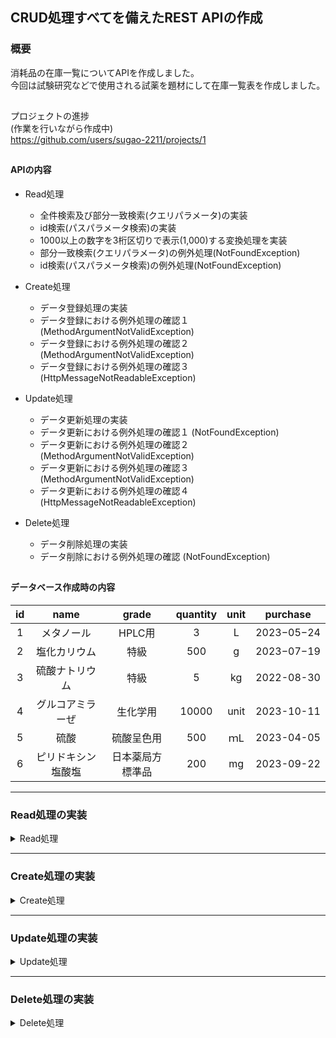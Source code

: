 ## CRUD処理すべてを備えたREST APIの作成

### 概要

消耗品の在庫一覧についてAPIを作成しました。  
今回は試験研究などで使用される試薬を題材にして在庫一覧表を作成しました。

##

プロジェクトの進捗  
(作業を行いながら作成中)  
https://github.com/users/sugao-2211/projects/1

##

#### APIの内容

- Read処理
    - 全件検索及び部分一致検索(クエリパラメータ)の実装
    - id検索(パスパラメータ検索)の実装
    - 1000以上の数字を3桁区切りで表示(1,000)する変換処理を実装
    - 部分一致検索(クエリパラメータ)の例外処理(NotFoundException)
    - id検索(パスパラメータ検索)の例外処理(NotFoundException)
- Create処理
    - データ登録処理の実装
    - データ登録における例外処理の確認１ (MethodArgumentNotValidException)
    - データ登録における例外処理の確認２ (MethodArgumentNotValidException)
    - データ登録における例外処理の確認３ (HttpMessageNotReadableException)

- Update処理
    - データ更新処理の実装
    - データ更新における例外処理の確認１ (NotFoundException)
    - データ更新における例外処理の確認２ (MethodArgumentNotValidException)
    - データ更新における例外処理の確認３ (MethodArgumentNotValidException)
    - データ更新における例外処理の確認４ (HttpMessageNotReadableException)

- Delete処理
    - データ削除処理の実装
    - データ削除における例外処理の確認 (NotFoundException)

##

#### データベース作成時の内容

|**id**|**name**|**grade**|**quantity**|**unit**|**purchase**|      
|:--:|:--:|:--:|:--:|:--:|:--:|  
|1|メタノール|HPLC用|3|L|2023−05−24|  
|2|塩化カリウム|特級|500|g|2023−07−19|  
|3|硫酸ナトリウム|特級|5|kg|2022-08-30|  
|4|グルコアミラーぜ|生化学用|10000|unit|2023-10-11|  
|5|硫酸|硫酸呈色用|500|ｍL|2023-04-05|  
|6|ピリドキシン塩酸塩|日本薬局方標準品|200|mg|2023-09-22|

***

### Read処理の実装

<details>
<summary>Read処理</summary>

以下の処理を実行

- データベース全件検索
- クエリパラメータ(name)に合致するものを部分一致検索
    - 「硫酸」で検索
- クエリパラメータ(name)の部分一致検索における例外処理
    - 「硝酸」で検索し例外処理を発生
- パスパラメータ(id)に合致するものを検索
    - id「4」で検索
- パスパラメータ(id)の検索における例外処理
    - id「9」で検索し例外処理を発生
- findById()メソッドのService単体テスト
    - 存在する在庫のidを指定したときに正常に在庫の情報が返されること
    - 存在しないidを指定したときにNotFoundExceptionが返されること
- findData()メソッドのService単体テスト
    - 在庫名を指定しなかったときにfindAllメソッドが呼び出されること
    - 在庫名を指定したときにfindByNameメソッドが呼び出されること
    - 存在しない在庫名を指定したときに空のリストが返されること
- findAll()メソッドのDB単体テスト
    - findAll()メソッドによって全件の在庫情報が取得できること
- findByName()メソッドのDB単体テスト
    - 在庫名を指定したときに該当する在庫情報が取得できること
    - 存在しない在庫名を指定したときに空のリストが返されること
- findById()メソッドのDB単体テスト
    - idを指定したときに該当する在庫情報が取得できること
    - 存在しないidを指定したときに空のOptionalが返されること
- 結合テスト(全件取得)
    - 全件の在庫情報が取得できること
- 結合テスト(在庫名による取得)
    - 存在する在庫名の在庫情報が取得できること
    - 存在しない在庫名を指定したときに空のリストが返されること
- 結合テスト(idによる取得)
    - 存在するidの在庫情報が取得できること
    - 存在しないidを指定したときにNotFoundExceptionが返されること

##

<details>
<summary>全件検索</summary>

- 全件検索
    - curlコマンド
      ```
      curl --location 'http://localhost:8080/stockList'
      ```
    - 実行結果
      <img width="1012" alt="スクリーンショット 2023-10-31 13 33 02" src="https://github.com/sugao-2211/stockListProject/assets/141313076/028da7e0-c77a-4c33-acfc-0e05c0a5d1bd">
      <img width="1010" alt="スクリーンショット 2023-10-31 13 33 23" src="https://github.com/sugao-2211/stockListProject/assets/141313076/a0430fdd-3ffd-4595-8ce0-2f9176e4b1a2">

</details>

##

<details>
<summary>部分一致検索(クエリパラメータ検索)</summary>

- 部分一致検索(クエリパラメータ検索)
    - curlコマンド
      ```
      curl --location 'http://localhost:8080/stockList?name=%E7%A1%AB%E9%85%B8'
      ```
      硫酸のエンコード：%E7%A1%AB%E9%85%B8
    - 実行結果
      <img width="1014" alt="スクリーンショット 2023-10-31 13 36 14" src="https://github.com/sugao-2211/stockListProject/assets/141313076/8431d332-9193-43a1-ba17-0da8de9caaa8">

##

- 部分一致検索(クエリパラメータ検索)で存在しない名前を指定した場合
    - curlコマンド
      ```
      curl --location 'http://localhost:8080/stockList?name=%E7%A1%9D%E9%85%B8'
      ```
      硝酸のエンコード：%E7%A1%9D%E9%85%B8
    - 実行結果
      <img width="1009" alt="スクリーンショット 2023-12-16 23 49 10" src="https://github.com/sugao-2211/stockListProject/assets/141313076/6ddc11dd-b143-4b03-849f-488f2930bf4d">

</details>

##

<details>
<summary>id検索(パスパラメータ検索)及び例外処理</summary>

- id検索(パスパラメータ検索)
    - curlコマンド
      ```
      curl --location 'http://localhost:8080/stockList/4'
      ```
    - 実行結果  
      <img width="1020" alt="スクリーンショット 2023-10-31 14 14 18" src="https://github.com/sugao-2211/stockListProject/assets/141313076/74df72a1-4d08-4210-b0de-8ceb9c2e8a3d">

##

- id検索(パスパラメータ検索)の例外処理
    - curlコマンド
      ```
      curl --location 'http://localhost:8080/stockList/9'
      ```
    - 実行結果
      <img width="1004" alt="スクリーンショット 2023-10-31 16 17 58" src="https://github.com/sugao-2211/stockListProject/assets/141313076/119ed0ee-64ee-447a-befc-c185ded3dc94">

</details>  

##

<details>
<summary>findById()メソッドのService単体テスト</summary>

- findById()メソッド(パスパラメータ検索)のService単体テスト
    - 存在する在庫のidを指定したときに正常に在庫の情報が返されること
    - 存在しないidを指定したときにNotFoundExceptionが返されること

  https://github.com/sugao-2211/stockListProject/blob/e8d7c8dd4d7a8342de67f6051d5ed96f452e8fd8/src/test/java/com/stock/stocklist/service/StockListServiceTest.java#L1-L59

- 実行結果
  <img width="1426" alt="スクリーンショット 2023-12-04 17 55 18" src="https://github.com/sugao-2211/stockListProject/assets/141313076/7714bc6c-6570-4908-9aca-1a2ae50341d8">

</details>

##

<details>
<summary>findData()メソッドのService単体テスト</summary>

- findData()メソッドのService単体テスト
    - 在庫名を指定しなかったときにfindAllメソッド呼び出されて全件の在庫情報が返却されること
    - 存在する在庫名を指定したときにfindByNameメソッドが呼び出されて該当する在庫情報が返却されること
    - 存在しない在庫名を指定したときに空のListが返されること

  https://github.com/sugao-2211/stockListProject/blob/dac5df8cb3816a8ec91aad88ea8d47a3b48f2b52/src/test/java/com/stock/stocklist/service/StockListServiceTest.java#L52-L91

- 実行結果
    - 在庫名を指定しなかったときにfindAllメソッド呼び出されて全件の在庫情報が返却されること
      <img width="1373" alt="スクリーンショット 2023-12-13 10 56 07" src="https://github.com/sugao-2211/stockListProject/assets/141313076/d63495d2-e7ed-46fe-be2b-5bd4a214aa6b">
    - 存在する在庫名を指定したときにfindByNameメソッドが呼び出されて該当する在庫情報が返却されること
      <img width="1380" alt="スクリーンショット 2023-12-13 10 56 29" src="https://github.com/sugao-2211/stockListProject/assets/141313076/a394563c-2254-4620-9f19-8fe864001f6b">
    - 存在しない在庫名を指定したときに空のListが返されること
      <img width="1362" alt="スクリーンショット 2023-12-14 15 39 45" src="https://github.com/sugao-2211/stockListProject/assets/141313076/e893ad2f-ff4e-4909-be49-2f5f541381d2">

</details>

##

<details>
<summary>findAll()メソッドのDB単体テスト</summary>

- findAll()メソッドのDB単体テスト
    - findAll()メソッドによって全件の在庫情報が取得できること

  https://github.com/sugao-2211/stockListProject/blob/a3fc05a918a62fcfa01414b7aa416d632f9bc833/src/test/java/com/stock/stocklist/mapper/StockListMapperTest.java#L1-L42
  https://github.com/sugao-2211/stockListProject/blob/38da884c0443afb05d3d58d154dc0cdb322ab945/src/test/resources/datasets/stockList.yml#L1-L37
  https://github.com/sugao-2211/stockListProject/blob/38da884c0443afb05d3d58d154dc0cdb322ab945/src/test/resources/dbunit.yml#L1-L9
  https://github.com/sugao-2211/stockListProject/blob/38da884c0443afb05d3d58d154dc0cdb322ab945/build.gradle#L18-L28

- 実行結果
  <img width="1384" alt="スクリーンショット 2023-12-16 23 42 21" src="https://github.com/sugao-2211/stockListProject/assets/141313076/ad64405b-a2d0-4409-90d2-863baeb8bc02">

</details>

##

<details>
<summary>findByName()メソッドのDB単体テスト</summary>

- findByName()メソッドのDB単体テスト
    - 在庫名を指定したときに該当するの在庫情報が取得できること
    - 存在しない在庫名を指定したときに空のリストが返されること

  https://github.com/sugao-2211/stockListProject/blob/4a1c4063201ef38414f2568a0cb9ebcdc9b49825/src/test/java/com/stock/stocklist/mapper/StockListMapperTest.java#L42-L58

- 実行結果
    - 在庫名を指定したときに該当するの在庫情報が取得できること
      <img width="1391" alt="スクリーンショット 2023-12-17 16 19 03" src="https://github.com/sugao-2211/stockListProject/assets/141313076/89714d1e-e855-42f9-9c0d-0e2ab244e634">
    - 存在しない在庫名を指定したときに空のリストが返されること
      <img width="1383" alt="スクリーンショット 2023-12-17 16 24 05" src="https://github.com/sugao-2211/stockListProject/assets/141313076/fe32ee08-a1d7-4c22-a44f-089751b9fb1f">

</details>

##

<details>
<summary>findById()メソッドのDB単体テスト</summary>

- findById()メソッドのDB単体テスト
    - idを指定したときに該当する在庫情報が取得できること
    - 存在しないidを指定したときに空のOptionalが返されること

  https://github.com/sugao-2211/stockListProject/blob/0b4cbbca4335d147a3c9863cffdb2ee60174b0f3/src/test/java/com/stock/stocklist/mapper/StockListMapperTest.java#L60-L76

- 実行結果
    - idを指定したときに該当する在庫情報が取得できること
      <img width="1411" alt="スクリーンショット 2023-12-18 22 22 07" src="https://github.com/sugao-2211/stockListProject/assets/141313076/b7fbf184-cec9-433b-97fa-7673e4ea4ea2">
    - 存在しないidを指定したときに空のOptionalが返されること
      <img width="1380" alt="スクリーンショット 2023-12-18 22 22 37" src="https://github.com/sugao-2211/stockListProject/assets/141313076/e985359c-66c5-4bae-adb0-6bd69371ba67">

</details>

##

<details>
<summary>結合テスト(全件取得)</summary>

- 結合テスト(全件取得)
    - 全件の在庫情報が取得できること

  https://github.com/sugao-2211/stockListProject/blob/0089bfae7c672a53d66ea7131b4a51ce630a0f4f/src/test/java/com/stock/stock/integrationtest/StockApiIntegrationTest.java#L1-L91

- 実行結果
  <img width="1396" alt="スクリーンショット 2023-12-21 13 03 29" src="https://github.com/sugao-2211/stockListProject/assets/141313076/e0a19644-779d-476e-85cc-a86517072f85">

</details>

##

<details>
<summary>結合テスト(在庫名による取得)</summary>

- 結合テスト(在庫名による取得)
    - 存在する在庫名の在庫情報が取得できること
    - 存在しない在庫名を指定したときに空のリストが返されること

  https://github.com/sugao-2211/stockListProject/blob/df4ff7add3f37d44f499653f29eb604274f930f3/src/test/java/com/stock/stock/integrationtest/StockApiIntegrationTest.java#L91-L135

- 実行結果
    - 存在する在庫名の在庫情報が取得できること
      <img width="1385" alt="スクリーンショット 2023-12-21 19 07 36" src="https://github.com/sugao-2211/stockListProject/assets/141313076/5ff957dd-35fd-4c23-b823-be6cc1c58752">
    - 存在しない在庫名を指定したときに空のリストが返されること
      <img width="1405" alt="スクリーンショット 2023-12-21 15 42 55" src="https://github.com/sugao-2211/stockListProject/assets/141313076/c0fac5e8-5134-47fe-a67c-58b301d3d9ee">

</details>

##

<details>
<summary>結合テスト(idによる取得)</summary>

- 結合テスト(idによる取得)
    - 存在するidの在庫情報が取得できること
    - 存在しないidを指定したときにNotFoundExceptionが返されること

  https://github.com/sugao-2211/stockListProject/blob/b4a22715322aad9316ee27bfa95b23a61c7bdb49/src/test/java/com/stock/stock/integrationtest/StockApiIntegrationTest.java#L170-L211

- 実行結果
    - 存在するidの在庫情報が取得できること
      <img width="1371" alt="スクリーンショット 2023-12-22 10 18 50" src="https://github.com/sugao-2211/stockListProject/assets/141313076/c52ec757-c85c-439f-a0ea-5d91fe58ca57">
    - 存在しないidを指定したときにNotFoundExceptionが返されること
      <img width="1369" alt="スクリーンショット 2023-12-22 10 19 19" src="https://github.com/sugao-2211/stockListProject/assets/141313076/ac9925b4-8c96-4363-bdd3-26aa8dea621d">

</details>

</details>

***

### Create処理の実装

<details>
<summary>Create処理</summary>

以下の処理を実行

- データ登録
    - name: 硫化ナトリウム九水和物
    - grade: 特級
    - quantity: 500
    - unit: g
    - purchase: 2023-08-12
- 例外処理の確認１ (MethodArgumentNotValidException)
    - nameを空文字で入力
    - gradeを空文字で入力
    - quantityを0で入力
    - unitを空文字で入力
    - purchaseを空文字で入力
- 例外処理の確認２ (MethodArgumentNotValidException)
    - nameを101文字で入力
    - purchaseを未来の日付で入力
    - quantityを空文字で入力
- 例外処理の確認３ (HttpMessageNotReadableException)
    - quantityを文字列で入力した場合
    - quantityを小数で入力した場合
    - purchaseの形式が誤っている場合
- insert()メソッドのDB単体テスト
    - insert()メソッドによって新規の在庫情報が登録できること
- insert()メソッドのService単体テスト
    - insert()メソッドによって新規の在庫情報が登録できること
- 結合テスト(新規の在庫情報を登録)
    - 新規の在庫情報が登録できること
    - 新規の在庫情報を登録する際にnameが空文字のときにステータスコード400及びエラーに応じたメッセージが返されること
    - 新規の在庫情報を登録する際にnameがnullのときにステータスコード400及びエラーに応じたメッセージが返されること
    - 新規の在庫情報を登録する際にnameが101文字のときにステータスコード400及びエラーに応じたメッセージが返されること
    - 新規の在庫情報を登録する際にgradeが空文字のときにステータスコード400及びエラーに応じたメッセージが返されること
    - 新規の在庫情報を登録する際にgradeがnullのときにステータスコード400及びエラーに応じたメッセージが返されること
    - 新規の在庫情報を登録する際にquantityが空文字のときにステータスコード400及びエラーに応じたメッセージが返されること
    - 新規の在庫情報を登録する際にquantityがnullのときにステータスコード400及びエラーに応じたメッセージが返されること
    - 新規の在庫情報を登録する際にquantityが0のときにステータスコード400及びエラーに応じたメッセージが返されること
    - 新規の在庫情報を登録する際にquantityが文字のときにステータスコード400及びエラーに応じたメッセージが返されること
    - 新規の在庫情報を登録する際にunitが空文字のときにステータスコード400及びエラーに応じたメッセージが返されること
    - 新規の在庫情報を登録する際にunitがnullのときにステータスコード400及びエラーに応じたメッセージが返されること
    - 新規の在庫情報を登録する際にpurchaseがnullのときにステータスコード400及びエラーに応じたメッセージが返されること
    - 新規の在庫情報を登録する際にpurchaseが未来の日付のときにステータスコード400及びエラーに応じたメッセージが返されること
    - 新規の在庫情報を登録する際にpurchaseの形式が正しくないときにステータスコード400及びエラーに応じたメッセージが返されること

##

<details>
<summary>データ登録</summary>

- データ登録
    - curlコマンド
       ```
       curl --location 'http://localhost:8080/stockList' \
       --header 'Content-Type: application/json' \
       --data '{
        "name": "硫化ナトリウム九水和物",
        "grade": "特級",
        "quantity": "500",
        "unit": "g",
        "purchase": "2023-08-12"
       }'
       ```
    - 実行結果(Postman)  
      <img width="691" alt="スクリーンショット 2023-11-05 13 06 03" src="https://github.com/sugao-2211/stockListProject/assets/141313076/f84deb46-5425-46b1-8bf1-01d9c3dc9303">
    - 実行結果(SQL)  
      <img width="826" alt="スクリーンショット 2023-11-05 13 08 49" src="https://github.com/sugao-2211/stockListProject/assets/141313076/deedd02d-ccd9-4d28-a66d-6ecb76309742">

</details>

##

### 例外処理の確認

- バリデーションは以下のコードを記述  
  https://github.com/sugao-2211/stockListProject/blob/298d4015b43313a869b09a04d2cdf652d1617625/src/main/java/com/stock/stocklist/controller/request/InsertRequest.java#L17-L34

- 例外処理は以下のコードで実施  
  https://github.com/sugao-2211/stockListProject/blob/298d4015b43313a869b09a04d2cdf652d1617625/src/main/java/com/stock/stocklist/controller/ExceptionHandlerController.java#L34-L47  
  https://github.com/sugao-2211/stockListProject/blob/cd34c4b35a55664394e89476c91cc0b2ff8e74fe/src/main/java/com/stock/stocklist/controller/ExceptionHandlerController.java#L62-L70


- 例外処理は以下の内容で実施。
    - `@DateTimeFormat(pattern = "yyyy-MM-dd")`以外は`MethodArgumentNotValidException`で処理。
    - `@DateTimeFormat(pattern = "yyyy-MM-dd")`は`HttpMessageNotReadableException`で処理。
    - `quantity`の入力内容が`int`型に合致しない場合は`HttpMessageNotReadableException`で処理。

##

<details>
<summary>例外処理の確認１ (MethodArgumentNotValidException)</summary>

- 例外処理の確認１ (MethodArgumentNotValidException)
    - nameを空文字で入力
    - gradeを空文字で入力
    - quantityを0で入力
    - unitを空文字で入力
    - purchaseを空文字で入力
- 実行結果  
  <img width="698" alt="スクリーンショット 2023-11-05 12 47 10" src="https://github.com/sugao-2211/stockListProject/assets/141313076/d60e9ff2-3005-41eb-913a-0e91e7029c4f">
  <img width="698" alt="スクリーンショット 2023-11-05 12 47 34" src="https://github.com/sugao-2211/stockListProject/assets/141313076/6933dd4f-d607-4456-8a87-fb43a2045db5">

</details>

##

<details>
<summary>例外処理の確認２ (MethodArgumentNotValidException)</summary>

- 例外処理の確認２ (MethodArgumentNotValidException)
    - nameを101文字で入力
    - purchaseを未来の日付で入力
    - quantityを空文字で入力
- 実行結果
    - nameを101文字で入力
    - purchaseを未来の日付で入力
      <img width="885" alt="スクリーンショット 2023-11-05 12 49 22" src="https://github.com/sugao-2211/stockListProject/assets/141313076/9204af1f-0034-421b-ae5e-c00c1b3f677e">
    - quantityを空文字で入力
      <img width="693" alt="スクリーンショット 2023-11-07 21 37 53" src="https://github.com/sugao-2211/stockListProject/assets/141313076/6a47363d-7592-450a-8e68-c14c99acf10a">

</details>

##

<details>
<summary>例外処理の確認３ (HttpMessageNotReadableException)</summary>

- 例外処理の確認３ (HttpMessageNotReadableException)
    - quantityを文字列で入力した場合
    - quantityを小数で入力した場合
    - purchaseの形式が誤っている場合
- 実行結果
    - quantityを文字列で入力した場合  
      <img width="683" alt="スクリーンショット 2023-11-05 13 04 41" src="https://github.com/sugao-2211/stockListProject/assets/141313076/c52d7c6e-07c4-4d81-b8f4-771da0292d74"><br>
    - quantityを小数で入力した場合  
      <img width="685" alt="スクリーンショット 2023-11-05 13 43 55" src="https://github.com/sugao-2211/stockListProject/assets/141313076/d68623c7-851a-4945-bca2-cd2762c7a181"><br>
    - purchaseの形式が誤っている場合  
      <img width="695" alt="スクリーンショット 2023-11-05 12 56 09" src="https://github.com/sugao-2211/stockListProject/assets/141313076/5b48d694-eade-4281-bbc2-bb9357874bb2"><br>

</details>

##

<details>
<summary>insert()メソッドのDB単体テスト</summary>

- insert()メソッドのDB単体テスト
    - insert()メソッドによって新規の在庫情報が登録できること

  https://github.com/sugao-2211/stockListProject/blob/fb29b26c3e01b26c6e38412a44cfce8a3f70a3e8/src/test/java/com/stock/stock/mapper/StockMapperTest.java#L78-L88

- 実行結果
  <img width="1001" alt="スクリーンショット 2024-09-26 22 57 38" src="https://github.com/user-attachments/assets/618ef261-46cb-4566-9ca9-bc983f9c0d8b">

</details>

##

<details>
<summary>insert()メソッドのService単体テスト</summary>

- insert()メソッドのService単体テスト
    - insert()メソッドによって新規の在庫情報が登録できること

  https://github.com/sugao-2211/stockListProject/blob/0b85e9b44ccefae4163983bfc801537e8fa5dee2/src/test/java/com/stock/stock/service/StockServiceTest.java#L93-L101

- 実行結果
  <img width="1001" alt="スクリーンショット 2024-09-28 23 27 03" src="https://github.com/user-attachments/assets/d5d02bf4-b229-4d6a-a74d-08e1d84290a7">

</details>

<details>
<summary>結合テスト(新規の在庫情報を登録)</summary>

- 新規の在庫情報が登録できること
    - 実行結果
      <img width="1001" alt="スクリーンショット 2024-10-13 21 46 44" src="https://github.com/user-attachments/assets/e977386e-803d-4751-8682-43df5e05ff32">
- 新規の在庫情報を登録する際にnameが空文字のときにステータスコード400及びエラーに応じたメッセージが返されること
    - 実行結果
      <img width="1001" alt="スクリーンショット 2024-10-13 22 19 10" src="https://github.com/user-attachments/assets/27b53c88-19ea-4d53-8202-e231e76b9c04">
- 新規の在庫情報を登録する際にnameがnullのときにステータスコード400及びエラーに応じたメッセージが返されること
    - 実行結果
      <img width="1001" alt="スクリーンショット 2024-10-13 22 22 46" src="https://github.com/user-attachments/assets/9de17a34-a0f8-45ec-a463-e326238a3f61">
- 新規の在庫情報を登録する際にnameが101文字のときにステータスコード400及びエラーに応じたメッセージが返されること
    - 実行結果
      <img width="1001" alt="スクリーンショット 2024-10-13 22 24 28" src="https://github.com/user-attachments/assets/9a09e45b-bbec-4e2c-bf3f-1e4b07494c8c">
- 新規の在庫情報を登録する際にgradeが空文字のときにステータスコード400及びエラーに応じたメッセージが返されること
    - 実行結果
      <img width="1001" alt="スクリーンショット 2024-10-13 22 26 02" src="https://github.com/user-attachments/assets/1a60c055-4d79-4e84-b754-6eaa1b935771">
- 新規の在庫情報を登録する際にgradeがnullのときにステータスコード400及びエラーに応じたメッセージが返されること
    - 実行結果
      <img width="1001" alt="スクリーンショット 2024-10-13 22 28 08" src="https://github.com/user-attachments/assets/131664df-2e1b-4bab-ba4d-f7bcb8f4c159">
- 新規の在庫情報を登録する際にquantityが空文字のときにステータスコード400及びエラーに応じたメッセージが返されること
    - 実行結果
      <img width="1001" alt="スクリーンショット 2024-10-13 22 29 35" src="https://github.com/user-attachments/assets/5283a189-922c-4472-bf4c-3aeea8cdc01a">
- 新規の在庫情報を登録する際にquantityがnullのときにステータスコード400及びエラーに応じたメッセージが返されること
    - 実行結果
      <img width="1001" alt="スクリーンショット 2024-10-13 22 30 53" src="https://github.com/user-attachments/assets/4d64227e-d965-47fc-bd73-c4c6474f1f78">
- 新規の在庫情報を登録する際にquantityが0のときにステータスコード400及びエラーに応じたメッセージが返されること
    - 実行結果
      <img width="1001" alt="スクリーンショット 2024-10-13 22 32 22" src="https://github.com/user-attachments/assets/455d38cf-26b7-4a9b-aa6b-19918e95ff0d">
- 新規の在庫情報を登録する際にquantityが文字のときにステータスコード400及びエラーに応じたメッセージが返されること
    - 実行結果
      <img width="1001" alt="スクリーンショット 2024-10-13 22 33 47" src="https://github.com/user-attachments/assets/73710657-3fb7-4ef5-9d2e-361eae095dde">
- 新規の在庫情報を登録する際にunitが空文字のときにステータスコード400及びエラーに応じたメッセージが返されること
    - 実行結果
      <img width="1001" alt="スクリーンショット 2024-10-13 22 35 35" src="https://github.com/user-attachments/assets/e6017e52-41de-43e3-9659-2cb10a3cd5aa">
- 新規の在庫情報を登録する際にunitがnullのときにステータスコード400及びエラーに応じたメッセージが返されること
    - 実行結果
      <img width="1001" alt="スクリーンショット 2024-10-13 22 37 21" src="https://github.com/user-attachments/assets/57e4ec68-2b3e-4dbf-a0e1-0c3bda28a6fe">
- 新規の在庫情報を登録する際にpurchaseがnullのときにステータスコード400及びエラーに応じたメッセージが返されること
    - 実行結果
      <img width="1001" alt="スクリーンショット 2024-10-13 22 38 52" src="https://github.com/user-attachments/assets/d93ae597-8e3c-4db1-a5ff-05a2f12317f8">
- 新規の在庫情報を登録する際にpurchaseが未来の日付のときにステータスコード400及びエラーに応じたメッセージが返されること
    - 実行結果
      <img width="1001" alt="スクリーンショット 2024-10-13 22 40 40" src="https://github.com/user-attachments/assets/c46412e0-1acd-41b7-aaea-4d248d581b40">
- 新規の在庫情報を登録する際にpurchaseの形式が正しくないときにステータスコード400及びエラーに応じたメッセージが返されること
    - 実行結果
      <img width="1001" alt="スクリーンショット 2024-10-13 22 41 54" src="https://github.com/user-attachments/assets/fbcf38db-f6da-4717-81dc-b03f19d8fb13">

</details>

</details>

***

### Update処理の実装

<details>
<summary>Update処理</summary>

以下の処理を実行

- データ更新
    - id: 1
    - name: エタノール(95)
    - grade: 特級
    - quantity: 500
    - unit: ｍL
    - purchase: 2023-09-30
- 例外処理の確認１ (NotFoundException)
    - 存在しないデータの更新
- 例外処理の確認２ (MethodArgumentNotValidException)
    - nameを空文字で入力
    - gradeを空文字で入力
    - quantityを空文字で入力
    - unitを空文字で入力
    - purchaseを空文字で入力
- 例外処理の確認３ (MethodArgumentNotValidException)
    - nameを101文字で入力
    - quantityを0で入力
    - purchaseを未来の日付で入力
- 例外処理の確認４ (HttpMessageNotReadableException)
    - quantityを文字列で入力した場合
    - quantityを小数で入力した場合
    - purchaseの形式が誤っている場合
- update()メソッドのDB単体テスト
    - update()メソッドによってidを指定したときに該当する在庫情報が更新できること
    - 存在しないidを指定したときに在庫情報が更新されないこと
- update()メソッドのService単体テスト
    - update()メソッドによってidを指定したときに該当する在庫情報が更新できること
    - 在庫情報を更新する際に存在しないidを指定すると例外をスローすること

##

<details>
<summary>データ更新</summary>

- データ更新
    - curlコマンド
       ```
      curl --location --request PATCH 'http://localhost:8080/stockList/1' \
      --header 'Content-Type: application/json' \
      --data '{
        "name": "エタノール(95)",
        "grade": "特級",
        "quantity": "500",
        "unit": "mL",
        "purchase": "2023-09-30"
      }'
      ```

    - 実行結果(Postman)
      <img width="693" alt="スクリーンショット 2023-11-07 21 14 47" src="https://github.com/sugao-2211/stockListProject/assets/141313076/3ccbd7a4-f68b-4504-ad90-8cf386c0b6c5">
    - 実行結果(SQL)  
      <img width="782" alt="スクリーンショット 2023-11-07 21 16 45" src="https://github.com/sugao-2211/stockListProject/assets/141313076/0e7b6266-0dd9-484b-9f60-5418cd5f946f">

</details>

##

### 例外処理の確認

- バリデーションは以下のコードを記述  
  https://github.com/sugao-2211/stockListProject/blob/cbc95ec5c3e328702519e88b0b54de0de67e26f9/src/main/java/com/stock/stocklist/controller/request/UpdateRequest.java#L17-L34

- 例外処理は以下のコードで実施  
  https://github.com/sugao-2211/stockListProject/blob/298d4015b43313a869b09a04d2cdf652d1617625/src/main/java/com/stock/stocklist/controller/ExceptionHandlerController.java#L22-L47  
  https://github.com/sugao-2211/stockListProject/blob/cd34c4b35a55664394e89476c91cc0b2ff8e74fe/src/main/java/com/stock/stocklist/controller/ExceptionHandlerController.java#L62-L70

- 例外処理は以下の内容で実施。
    - 存在しないデータを更新しようとした場合に`NotFoundException`で処理
    - `@DateTimeFormat(pattern = "yyyy-MM-dd")`以外は`MethodArgumentNotValidException`で処理
    - `@DateTimeFormat(pattern = "yyyy-MM-dd")`は`HttpMessageNotReadableException`で処理
    - `quantity`の入力内容が`int`型に合致しない場合は`HttpMessageNotReadableException`で処理

##

<details>
<summary>例外処理の確認１ (NotFoundException)</summary>

- 例外処理の確認１ (NotFoundException)
    - 存在しないデータの更新(id：99を更新するリクエスト)

- 実行結果  
  <img width="683" alt="スクリーンショット 2023-11-07 22 03 22" src="https://github.com/sugao-2211/stockListProject/assets/141313076/c47b28bb-8b1c-4d88-8487-f9512ea67a97">

</details>

##

<details>
<summary>例外処理の確認２ (MethodArgumentNotValidException)</summary>

- 例外処理の確認２ (MethodArgumentNotValidException)
    - nameを空文字で入力
    - gradeを空文字で入力
    - quantityを空文字で入力
    - unitを空文字で入力
    - purchaseを空文字で入力
- 実行結果  
  <img width="687" alt="スクリーンショット 2023-11-07 21 19 45" src="https://github.com/sugao-2211/stockListProject/assets/141313076/a8e59c55-dede-4e8b-8afa-7bc17a9087bc">
  <img width="693" alt="スクリーンショット 2023-11-07 21 20 02" src="https://github.com/sugao-2211/stockListProject/assets/141313076/0a599f62-7302-41d2-910a-47d8d4191a8a">

</details>

##

<details>
<summary>例外処理の確認３ (MethodArgumentNotValidException)</summary>

- 例外処理の確認３ (MethodArgumentNotValidException)
    - nameを101文字で入力
    - quantityを0で入力
    - purchaseを未来の日付で入力
- 実行結果
  <img width="897" alt="スクリーンショット 2023-11-07 21 34 46" src="https://github.com/sugao-2211/stockListProject/assets/141313076/3ceff859-04f5-4d3b-b3f4-83ee9d98998d">

</details>

##

<details>
<summary>例外処理の確認４ (HttpMessageNotReadableException)</summary>

- 例外処理の確認４ (HttpMessageNotReadableException)
    - quantityを文字列で入力した場合
    - quantityを小数で入力した場合
    - purchaseの形式が誤っている場合
- 実行結果
    - quantityを文字列で入力した場合  
      <img width="696" alt="スクリーンショット 2023-11-07 21 30 48" src="https://github.com/sugao-2211/stockListProject/assets/141313076/9842c185-44fc-412c-a0ab-c6cf7e89e139">
    - quantityを小数で入力した場合
      <img width="691" alt="スクリーンショット 2023-11-07 21 31 12" src="https://github.com/sugao-2211/stockListProject/assets/141313076/00351f4b-c7d0-4e1d-ada1-78212d21f292">
    - purchaseの形式が誤っている場合
      <img width="697" alt="スクリーンショット 2023-11-07 21 31 40" src="https://github.com/sugao-2211/stockListProject/assets/141313076/15cfe396-0ddb-400e-8b34-ef21f7d3e125">

</details>

##

<details>
<summary>update()メソッドのDB単体テスト</summary>

- update()メソッドのDB単体テスト
    - update()メソッドによってidを指定したときに該当する在庫情報が更新できること
    - 存在しないidを指定したときに在庫情報が更新されないこと

  https://github.com/sugao-2211/stockListProject/blob/fb29b26c3e01b26c6e38412a44cfce8a3f70a3e8/src/test/java/com/stock/stock/mapper/StockMapperTest.java#L90-L114

- 実行結果
    - update()メソッドによってidを指定したときに該当する在庫情報が更新できること
      <img width="1129" alt="スクリーンショット 2024-09-26 23 02 33" src="https://github.com/user-attachments/assets/cad1796d-df52-4454-bad6-68c3f2e354fb">
    - 存在しないidを指定したときに在庫情報が更新されないこと
      <img width="1016" alt="スクリーンショット 2024-09-26 23 02 57" src="https://github.com/user-attachments/assets/493a8e05-769a-4576-8099-ae87b3b3a9a1">

</details>

##

<details>
<summary>update()メソッドのService単体テスト</summary>

- update()メソッドのService単体テスト
    - update()メソッドによってidを指定したときに該当する在庫情報が更新できること
    - 在庫情報を更新する際に存在しないidを指定すると例外をスローすること

  https://github.com/sugao-2211/stockListProject/blob/0b85e9b44ccefae4163983bfc801537e8fa5dee2/src/test/java/com/stock/stock/service/StockServiceTest.java#L103-L122

- 実行結果
    - update()メソッドによってidを指定したときに該当する在庫情報が更新できること
      <img width="1129" alt="スクリーンショット 2024-09-28 23 48 04" src="https://github.com/user-attachments/assets/b2b7b3a4-3af4-4114-9eb9-0978e9bfd779">
    - 在庫情報を更新する際に存在しないidを指定すると例外をスローすること
      <img width="1016" alt="スクリーンショット 2024-09-29 7 19 26" src="https://github.com/user-attachments/assets/676af2ba-9c9d-40f0-aeb8-13efdee377b4">

</details>

</details>

***

### Delete処理の実装

<details>
<summary>Delete処理</summary>

以下の処理を実行

- データ削除
    - id: 6
- 例外処理の確認 (NotFoundException)
    - 存在しないデータの削除
- delete()メソッドのDB単体テスト
    - delete()メソッドによってidを指定したときに該当する在庫情報が削除できること
    - 存在しないidを指定したときに在庫情報が削除されないこと
- delete()メソッドのService単体テスト
    - delete()メソッドによってidを指定したときに該当する在庫情報が削除できること
    - 在庫情報を削除する際に存在しないidを指定すると例外をスローすること

##

<details>
<summary>データ削除</summary>

- データ削除
    - curlコマンド
   ```
  curl --location --request DELETE 'http://localhost:8080/stockList/6' \
  --data ''
  ```

    - 実行結果(Postman)
      <img width="689" alt="スクリーンショット 2023-11-08 22 36 30" src="https://github.com/sugao-2211/stockListProject/assets/141313076/769745c6-1a3f-48ee-9837-7d70f210cf28">
    - 実行結果(SQL)
      <img width="777" alt="スクリーンショット 2023-11-08 22 36 57" src="https://github.com/sugao-2211/stockListProject/assets/141313076/ee90d844-2424-4f04-aa09-e2378f1aba4c">

</details>

##

### 例外処理の確認

- 例外処理は以下のコードで実施  
  https://github.com/sugao-2211/stockListProject/blob/4f22c0856b96f510d6836cab8f6cdef711aa1d53/src/main/java/com/stock/stocklist/controller/ExceptionHandlerController.java#L22-L32

- 例外処理は以下の内容で実施。
    - 存在しないデータを更新しようとした場合に`NotFoundException`で処理

##

<details>
<summary>例外処理の確認 (NotFoundException)</summary>

- 例外処理の確認 (NotFoundException)
    - 存在しないデータの削除(id：99を削除するリクエスト)
- 実行結果  
  <img width="689" alt="スクリーンショット 2023-11-08 22 44 02" src="https://github.com/sugao-2211/stockListProject/assets/141313076/a959bd7f-0efc-4dda-8599-0af476b6e734">

</details>

##

<details>
<summary>delete()メソッドのDB単体テスト</summary>

- delete()メソッドのDB単体テスト
    - delete()メソッドによってidを指定したときに該当する在庫情報が削除できること
    - 存在しないidを指定したときに在庫情報が削除されないこと

  https://github.com/sugao-2211/stockListProject/blob/fb29b26c3e01b26c6e38412a44cfce8a3f70a3e8/src/test/java/com/stock/stock/mapper/StockMapperTest.java#L116-L136

- 実行結果
    - delete()メソッドによってidを指定したときに該当する在庫情報が削除できること
      <img width="955" alt="スクリーンショット 2024-09-26 23 10 25" src="https://github.com/user-attachments/assets/2e3132a8-0d1b-4a84-807a-608c109982b0">
    - 存在しないidを指定したときに在庫情報が削除されないこと
      <img width="950" alt="スクリーンショット 2024-09-26 23 12 12" src="https://github.com/user-attachments/assets/cf262c5f-75a1-4f8c-a673-f904be5d0298">

</details>

##

<details>
<summary>delete()メソッドのService単体テスト</summary>

- delete()メソッドのService単体テスト
    - delete()メソッドによってidを指定したときに該当する在庫情報が削除できること
    - 在庫情報を削除する際に存在しないidを指定すると例外をスローすること

  https://github.com/sugao-2211/stockListProject/blob/0b85e9b44ccefae4163983bfc801537e8fa5dee2/src/test/java/com/stock/stock/service/StockServiceTest.java#L124-L138

- 実行結果
    - delete()メソッドによってidを指定したときに該当する在庫情報が削除できること
      <img width="955" alt="スクリーンショット 2024-09-28 23 54 07" src="https://github.com/user-attachments/assets/6110ccbd-1ca4-4957-b53a-902cde4f757e">
    - 在庫情報を削除する際に存在しないidを指定すると例外をスローすること
      <img width="950" alt="スクリーンショット 2024-09-29 7 21 24" src="https://github.com/user-attachments/assets/4bb26f16-f34e-436c-a259-4a3648ff3b2f">

</details>

</details>
